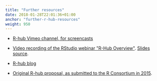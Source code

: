 ```yaml
---
title: "Further resources"
date: 2018-01-28T22:01:36+01:00
anchor: "further-r-hub-resources"
weight: 950
---
```


* [R-hub Vimeo channel, for screencasts](https://vimeo.com/rhub)

* [Video recording of the RStudio webinar "R-Hub Overview"](https://resources.rstudio.com/webinars/r-hub-overview-ga-bor-csa-rdi). [Slides source](https://github.com/r-hub/presentations/tree/master/2018-05-09-webinar).

* [R-hub blog](https://blog.r-hub.io/)

* [Original R-hub proposal, as submitted to the R Consortium in 2015](https://github.com/r-hub/proposal).